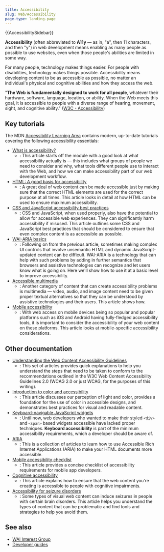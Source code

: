 ```yaml
---
title: Accessibility
slug: Web/Accessibility
page-type: landing-page
---
```


{{AccessibilitySidebar}}

**Accessibility** (often abbreviated to **A11y** — as in, "a", then 11 characters, and then "y") in web development means enabling as many people as possible to use websites, even when those people's abilities are limited in some way.

For many people, technology makes things easier. For people with disabilities, technology makes things possible. Accessibility means developing content to be as accessible as possible, no matter an individual's physical and cognitive abilities and how they access the web.

"**The Web is fundamentally designed to work for all people**, whatever their hardware, software, language, location, or ability. When the Web meets this goal, it is accessible to people with a diverse range of hearing, movement, sight, and cognitive ability." ([W3C - Accessibility](https://www.w3.org/standards/webdesign/accessibility))

## Key tutorials

The MDN [Accessibility Learning Area](/en-US/docs/Learn_web_development/Core/Accessibility) contains modern, up-to-date tutorials covering the following accessibility essentials:

- [What is accessibility?](/en-US/docs/Learn_web_development/Core/Accessibility/What_is_accessibility)
  - : This article starts off the module with a good look at what accessibility actually is — this includes what groups of people we need to consider and why, what tools different people use to interact with the Web, and how we can make accessibility part of our web development workflow.
- [HTML: A good basis for accessibility](/en-US/docs/Learn_web_development/Core/Accessibility/HTML)
  - : A great deal of web content can be made accessible just by making sure that the correct HTML elements are used for the correct purpose at all times. This article looks in detail at how HTML can be used to ensure maximum accessibility.
- [CSS and JavaScript accessibility best practices](/en-US/docs/Learn_web_development/Core/Accessibility/CSS_and_JavaScript)
  - : CSS and JavaScript, when used properly, also have the potential to allow for accessible web experiences. They can significantly harm accessibility if misused. This article outlines some CSS and JavaScript best practices that should be considered to ensure that even complex content is as accessible as possible.
- [WAI-ARIA basics](/en-US/docs/Learn_web_development/Core/Accessibility/WAI-ARIA_basics)
  - : Following on from the previous article, sometimes making complex UI controls that involve unsemantic HTML and dynamic JavaScript-updated content can be difficult. WAI-ARIA is a technology that can help with such problems by adding in further semantics that browsers and assistive technologies can recognize and let users know what is going on. Here we'll show how to use it at a basic level to improve accessibility.
- [Accessible multimedia](/en-US/docs/Learn_web_development/Core/Accessibility/Multimedia)
  - : Another category of content that can create accessibility problems is multimedia — video, audio, and image content need to be given proper textual alternatives so that they can be understood by assistive technologies and their users. This article shows how.
- [Mobile accessibility](/en-US/docs/Learn_web_development/Core/Accessibility/Mobile)
  - : With web access on mobile devices being so popular and popular platforms such as iOS and Android having fully-fledged accessibility tools, it is important to consider the accessibility of your web content on these platforms. This article looks at mobile-specific accessibility considerations.

## Other documentation

- [Understanding the Web Content Accessibility Guidelines](/en-US/docs/Web/Accessibility/Guides/Understanding_WCAG)
  - : This set of articles provides quick explanations to help you understand the steps that need to be taken to conform to the recommendations outlined in the W3C Web Content Accessibility Guidelines 2.0 (WCAG 2.0 or just WCAG, for the purposes of this writing).
- [Introduction to color and accessibility](/en-US/docs/Web/Accessibility/Guides/Colors_and_Luminance)
  - : This article discusses our perception of light and color, provides a foundation for the use of color in accessible designs, and demonstrates best practices for visual and readable content.
- [Keyboard-navigable JavaScript widgets](/en-US/docs/Web/Accessibility/Guides/Keyboard-navigable_JavaScript_widgets)
  - : Until now, web developers who wanted to make their styled `<div>` and `<span>` based widgets accessible have lacked proper techniques. **Keyboard accessibility** is part of the minimum accessibility requirements, which a developer should be aware of.
- [ARIA](/en-US/docs/Web/Accessibility/ARIA)
  - : This is a collection of articles to learn how to use Accessible Rich Internet Applications (ARIA) to make your HTML documents more accessible.
- [Mobile accessibility checklist](/en-US/docs/Web/Accessibility/Guides/Mobile_accessibility_checklist)
  - : This article provides a concise checklist of accessibility requirements for mobile app developers.
- [Cognitive accessibility](/en-US/docs/Web/Accessibility/Guides/Cognitive_accessibility)
  - : This article explains how to ensure that the web content you're creating is accessible to people with cognitive impairments.
- [Accessibility for seizure disorders](/en-US/docs/Web/Accessibility/Guides/Seizure_disorders)
  - : Some types of visual web content can induce seizures in people with certain brain disorders. This article helps you understand the types of content that can be problematic and find tools and strategies to help you avoid them.

## See also

- [WAI Interest Group](https://www.w3.org/WAI/about/groups/waiig/)
- [Developer guides](/en-US/docs/MDN/Guides)
